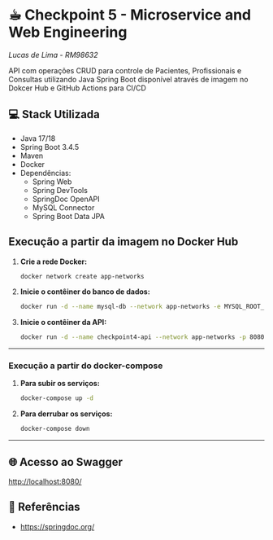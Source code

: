 # ☕︎ Checkpoint 5 - Microservice and Web Engineering
*Lucas de Lima - RM98632*

API com operações CRUD para controle de Pacientes, Profissionais e Consultas utilizando Java Spring Boot disponível através de imagem no Dokcer Hub e GitHub Actions para CI/CD

## 💻 Stack Utilizada

- Java 17/18
- Spring Boot 3.4.5
- Maven
- Docker
- Dependências:
    - Spring Web
    - Spring DevTools
    - SpringDoc OpenAPI
    - MySQL Connector
    - Spring Boot Data JPA

## Execução a partir da imagem no Docker Hub

1.  **Crie a rede Docker:**
    ```bash
    docker network create app-networks
    ```

2.  **Inicie o contêiner do banco de dados:**
    ```bash
    docker run -d --name mysql-db --network app-networks -e MYSQL_ROOT_PASSWORD=root_pwd -e MYSQL_DATABASE=api -p 3306:3306 mysql:8.0
    ```

3.  **Inicie o contêiner da API:**
    ```bash
    docker run -d --name checkpoint4-api --network app-networks -p 8080:8080 -e DB_SERVER=mysql-db -e DB_DATABASE=api -e DB_USER=root -e DB_PASSWORD=root_pwd lucaslimb/checkpoint4:latest
    ```

---

### Execução a partir do docker-compose

1.  **Para subir os serviços:**
    ```bash
    docker-compose up -d
    ```

2.  **Para derrubar os serviços:**
    ```bash
    docker-compose down
    ```

---

## 🌐 Acesso ao Swagger

[http://localhost:8080/](http://localhost:8080/)

## 📓 Referências
- https://springdoc.org/
